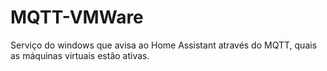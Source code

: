 # MQTT-VMWare
Serviço do windows que avisa ao Home Assistant através do MQTT, quais as máquinas virtuais estão ativas.
